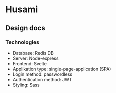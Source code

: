 # Husami

## Design docs

### Technologies

-   Database: Redis DB
-   Server: Node-express
-   Frontend: Svelte
-   Applikation type: single-page-application (SPA)
-   Login method: passwordless
-   Authentication method: JWT
-   Styling: Sass
